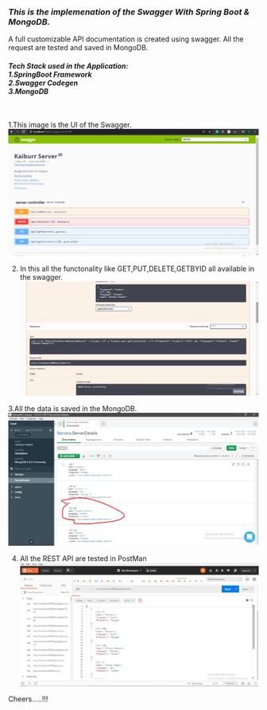 <i><h3>This is the implemenation of the Swagger With Spring Boot & MongoDB.</i></h3>A full customizable API documentation is created using swagger. All the request are tested and saved in MongoDB.

<i><h4>Tech Stack used in the Application:<br>
1.SpringBoot Framework<br>
2.Swagger Codegen <br>
 3.MongoDB</i></h4><br>

1.This image is the UI of the Swagger.
![image1](https://github.com/tyagi-tushar07/KaiburrTask4/blob/master/Task4/Swagger-SpringBoot.jpg)

2. In this all the functonality like GET,PUT,DELETE,GETBYID all available in the swagger.
![image2](https://github.com/tyagi-tushar07/KaiburrTask4/blob/master/Task4/Swagger-UI.jpg)

3.All the data is saved in the MongoDB.
![image3](https://github.com/tyagi-tushar07/KaiburrTask4/blob/master/Task4/Swagger-MongoDB.jpg)

4. All the REST API are tested in PostMan
![image4](https://github.com/tyagi-tushar07/KaiburrTask4/blob/master/Task4/getservers.jpg)
 
 
 Cheers.....!!!
